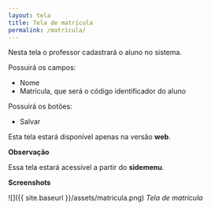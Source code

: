 ```yaml
---
layout: tela
title: Tela de matrícula
permalink: /matricula/
---
```


Nesta tela o professor cadastrará o aluno no sistema.

Possuirá os campos:

* Nome
* Matrícula, que será o código identificador do aluno

Possuirá os botões:

* Salvar

Esta tela estará disponível apenas na versão **web**.

**Observação**

Essa tela estará acessível a partir do __sidemenu__.

**Screenshots**

![]({{ site.baseurl }}/assets/matricula.png)
*Tela de matrícula*
